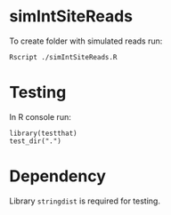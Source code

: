 # simIntSiteReads

To create folder with simulated reads run:
```{bash}
Rscript ./simIntSiteReads.R
```

# Testing

In R console run:
```{r}
library(testthat)
test_dir(".")
```

# Dependency
Library `stringdist` is required for testing.
